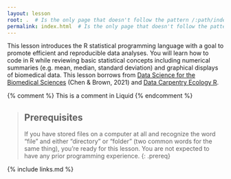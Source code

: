 ```yaml
---
layout: lesson
root: .  # Is the only page that doesn't follow the pattern /:path/index.html
permalink: index.html  # Is the only page that doesn't follow the pattern /:path/index.html
---
```

This lesson introduces the R statistical programming language with a goal to promote efficient and reproducible data analyses. You will learn how to code in R while reviewing basic statistical concepts including numerical summaries (e.g. mean, median, standard deviation) and graphical displays of biomedical data. This lesson borrows from [Data Science for the Biomedical Sciences](https://github.com/chendaniely/ds4biomed) (Chen & Brown, 2021) and [Data Carpentry Ecology R](https://datacarpentry.org/R-ecology-lesson/). 

<!-- this is an html comment -->

{% comment %} This is a comment in Liquid {% endcomment %}

> ## Prerequisites
>
>  If you have stored files on a computer at all and recognize the word “file” and either “directory” or “folder” (two common words for the same thing), you’re ready for this lesson. You are not expected to have any prior programming experience.
{: .prereq}

{% include links.md %}
